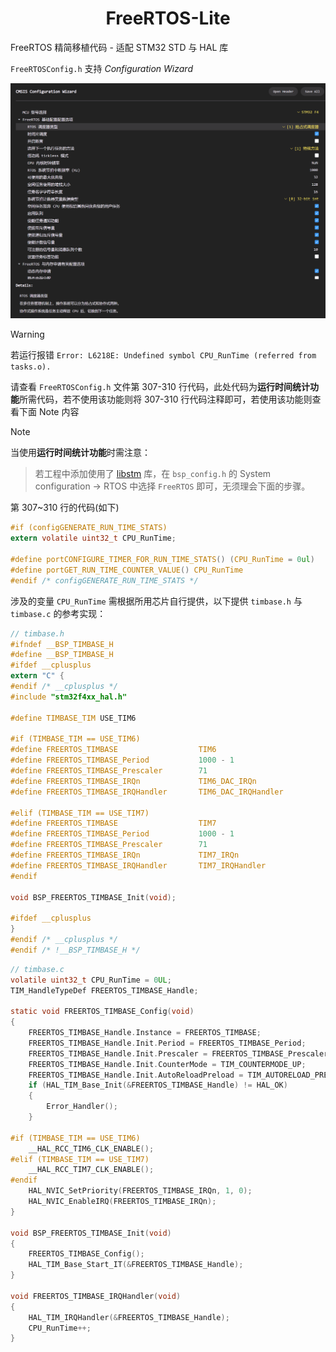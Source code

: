 <div align="center">
	<h1>FreeRTOS-Lite</h1>
</div>


FreeRTOS 精简移植代码 - 适配 STM32 STD 与 HAL 库

`FreeRTOSConfig.h` 支持 *Configuration Wizard*

![image-20241031172220232](.assets/image-20241031172220232.png)

> [!warning]
>
> 若运行报错 `Error: L6218E: Undefined symbol CPU_RunTime (referred from tasks.o).`
>
> 请查看 `FreeRTOSConfig.h` 文件第 307-310 行代码，此处代码为**运行时间统计功能**所需代码，若不使用该功能则将 307-310 行代码注释即可，若使用该功能则查看下面 Note 内容

> [!note]
>
> 当使用**运行时间统计功能**时需注意：
>
> > 若工程中添加使用了 [libstm](https://github.com/SprInec/libstm) 库，在 `bsp_config.h` 的 System configuration -> RTOS 中选择 `FreeRTOS` 即可，无须理会下面的步骤。
>
> 第 307~310 行的代码(如下)
>
> ```c
> #if (configGENERATE_RUN_TIME_STATS)
> extern volatile uint32_t CPU_RunTime;
> 
> #define portCONFIGURE_TIMER_FOR_RUN_TIME_STATS() (CPU_RunTime = 0ul)
> #define portGET_RUN_TIME_COUNTER_VALUE() CPU_RunTime
> #endif /* configGENERATE_RUN_TIME_STATS */
> ```
>
> 涉及的变量 `CPU_RunTime` 需根据所用芯片自行提供，以下提供 `timbase.h` 与 `timbase.c` 的参考实现：
>
> ```c
> // timbase.h
> #ifndef __BSP_TIMBASE_H
> #define __BSP_TIMBASE_H
> #ifdef __cplusplus
> extern "C" {
> #endif /* __cplusplus */
> #include "stm32f4xx_hal.h"
> 
> #define TIMBASE_TIM USE_TIM6
> 
> #if (TIMBASE_TIM == USE_TIM6)
> #define FREERTOS_TIMBASE                  TIM6
> #define FREERTOS_TIMBASE_Period           1000 - 1
> #define FREERTOS_TIMBASE_Prescaler        71
> #define FREERTOS_TIMBASE_IRQn             TIM6_DAC_IRQn
> #define FREERTOS_TIMBASE_IRQHandler       TIM6_DAC_IRQHandler
> 
> #elif (TIMBASE_TIM == USE_TIM7)
> #define FREERTOS_TIMBASE                  TIM7
> #define FREERTOS_TIMBASE_Period           1000 - 1
> #define FREERTOS_TIMBASE_Prescaler        71
> #define FREERTOS_TIMBASE_IRQn             TIM7_IRQn
> #define FREERTOS_TIMBASE_IRQHandler       TIM7_IRQHandler
> #endif
> 
> void BSP_FREERTOS_TIMBASE_Init(void);
> 
> #ifdef __cplusplus
> }
> #endif /* __cplusplus */
> #endif /* !__BSP_TIMBASE_H */
> ```
>
> ```c
> // timbase.c
> volatile uint32_t CPU_RunTime = 0UL;
> TIM_HandleTypeDef FREERTOS_TIMBASE_Handle;
> 
> static void FREERTOS_TIMBASE_Config(void)
> {
>     FREERTOS_TIMBASE_Handle.Instance = FREERTOS_TIMBASE;
>     FREERTOS_TIMBASE_Handle.Init.Period = FREERTOS_TIMBASE_Period;
>     FREERTOS_TIMBASE_Handle.Init.Prescaler = FREERTOS_TIMBASE_Prescaler;
>     FREERTOS_TIMBASE_Handle.Init.CounterMode = TIM_COUNTERMODE_UP;
>     FREERTOS_TIMBASE_Handle.Init.AutoReloadPreload = TIM_AUTORELOAD_PRELOAD_ENABLE;
>     if (HAL_TIM_Base_Init(&FREERTOS_TIMBASE_Handle) != HAL_OK)
>     {
>         Error_Handler();
>     }
> 
> #if (TIMBASE_TIM == USE_TIM6)
>     __HAL_RCC_TIM6_CLK_ENABLE();
> #elif (TIMBASE_TIM == USE_TIM7)
>     __HAL_RCC_TIM7_CLK_ENABLE();
> #endif
>     HAL_NVIC_SetPriority(FREERTOS_TIMBASE_IRQn, 1, 0);
>     HAL_NVIC_EnableIRQ(FREERTOS_TIMBASE_IRQn);
> }
> 
> void BSP_FREERTOS_TIMBASE_Init(void)
> {
>     FREERTOS_TIMBASE_Config();
>     HAL_TIM_Base_Start_IT(&FREERTOS_TIMBASE_Handle);
> }
> 
> void FREERTOS_TIMBASE_IRQHandler(void)
> {
>     HAL_TIM_IRQHandler(&FREERTOS_TIMBASE_Handle);
>     CPU_RunTime++;
> }
> ```
